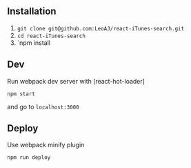 ## Installation

1. `git clone git@github.com:LeoAJ/react-iTunes-search.git`
2. `cd react-iTunes-search`
3. `npm install

## Dev

Run webpack dev server with [react-hot-loader]

```
npm start
```

and go to `localhost:3000`

## Deploy

Use webpack minify plugin

```
npm run deploy
```